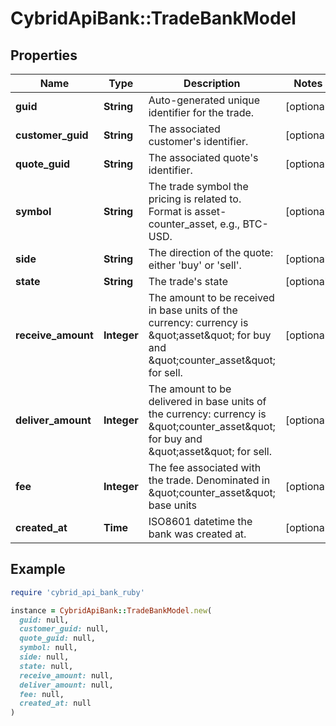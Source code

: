 # CybridApiBank::TradeBankModel

## Properties

| Name | Type | Description | Notes |
| ---- | ---- | ----------- | ----- |
| **guid** | **String** | Auto-generated unique identifier for the trade. | [optional] |
| **customer_guid** | **String** | The associated customer&#39;s identifier. | [optional] |
| **quote_guid** | **String** | The associated quote&#39;s identifier. | [optional] |
| **symbol** | **String** | The trade symbol the pricing is related to. Format is asset-counter_asset, e.g., BTC-USD. | [optional] |
| **side** | **String** | The direction of the quote: either &#39;buy&#39; or &#39;sell&#39;. | [optional] |
| **state** | **String** | The trade&#39;s state | [optional] |
| **receive_amount** | **Integer** | The amount to be received in base units of the currency: currency is \&quot;asset\&quot; for buy and \&quot;counter_asset\&quot; for sell. | [optional] |
| **deliver_amount** | **Integer** | The amount to be delivered in base units of the currency: currency is \&quot;counter_asset\&quot; for buy and \&quot;asset\&quot; for sell. | [optional] |
| **fee** | **Integer** | The fee associated with the trade. Denominated in \&quot;counter_asset\&quot; base units | [optional] |
| **created_at** | **Time** | ISO8601 datetime the bank was created at. | [optional] |

## Example

```ruby
require 'cybrid_api_bank_ruby'

instance = CybridApiBank::TradeBankModel.new(
  guid: null,
  customer_guid: null,
  quote_guid: null,
  symbol: null,
  side: null,
  state: null,
  receive_amount: null,
  deliver_amount: null,
  fee: null,
  created_at: null
)
```

